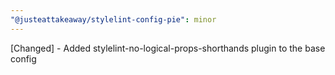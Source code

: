 ```yaml
---
"@justeattakeaway/stylelint-config-pie": minor
---
```


[Changed] - Added stylelint-no-logical-props-shorthands plugin to the base config
